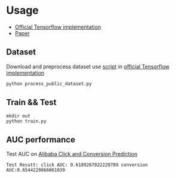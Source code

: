 # Usage

- [Official Tensorflow implementation](https://github.com/xidongbo/AITM)
- [Paper](https://arxiv.org/abs/2105.08489)

## Dataset

Download and preprocess dataset use [script](https://github.com/xidongbo/AITM/blob/main/process_public_dataset.py) in [official Tensorflow implementation](https://github.com/xidongbo/AITM)
```python
python process_public_dataset.py

```

## Train && Test

```
mkdir out
python train.py
```

## AUC performance

Test AUC on [Alibaba Click and Conversion Prediction](https://tianchi.aliyun.com/datalab/dataSet.html?dataId=408)

```
Test Resutt: click AUC: 0.6189267022220789 conversion AUC:0.6544229866061039
```


